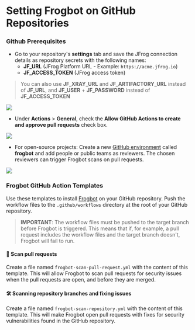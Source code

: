 # Setting Frogbot on GitHub Repositories

### Github Prerequisites

* Go to your repository's **settings** tab and save the JFrog connection details as repository secrets with the following names:
  * **JF\_URL** (JFrog Platform URL - Example: `https://acme.jfrog.io`)
  * **JF\_ACCESS\_TOKEN** (JFrog access token)

> You can also use **JF\_XRAY\_URL** and **JF\_ARTIFACTORY\_URL** instead of **JF\_URL**, and **JF\_USER** + **JF\_PASSWORD** instead of **JF\_ACCESS\_TOKEN**

![](../../../.gitbook/assets/github-repository-secrets.png)

* Under **Actions** > **General**, check the **Allow GitHub Actions to create and approve pull requests** check box.

![](../../../.gitbook/assets/github-pr-permissions.png)

* For open-source projects: Create a new [GitHub environment](https://docs.github.com/en/actions/deployment/targeting-different-environments/using-environments-for-deployment#creating-an-environment) called **frogbot** and add people or public teams as reviewers. The chosen reviewers can trigger Frogbot scans on pull requests.

![](../../../.gitbook/assets/github-environment.png)

### Frogbot GitHub Action Templates

Use these templates to install [Frogbot](https://github.com/jfrog/frogbot/blob/master/README.md#frogbot) on your GitHub repository. Push the workflow files to the `.github/workflows` directory at the root of your GitHub repository.

> **IMPORTANT**: The workflow files must be pushed to the target branch before Frogbot is triggered. This means that if, for example, a pull request includes the workflow files and the target branch doesn't, Frogbot will fail to run.

#### 🔎 Scan pull requests

Create a file named `frogbot-scan-pull-request.yml` with the content of this template. This will allow Frogbot to scan pull requests for security issues when the pull requests are open, and before they are merged.

#### 🛠️ Scanning repository branches and fixing issues

Create a file named `frogbot-scan-repository.yml` with the content of this template. This will make Frogbot open pull requests with fixes for security vulnerabilities found in the GitHub repository.
